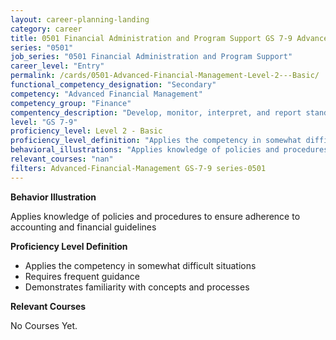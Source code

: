 ```yaml
---
layout: career-planning-landing
category: career
title: 0501 Financial Administration and Program Support GS 7-9 Advanced Financial Management
series: "0501"
job_series: "0501 Financial Administration and Program Support"
career_level: "Entry"
permalink: /cards/0501-Advanced-Financial-Management-Level-2---Basic/
functional_competency_designation: "Secondary"
competency: "Advanced Financial Management"
competency_group: "Finance"
compentency_description: "Develop, monitor, interpret, and report standardized processes/operations to ensure transparency and compliance with financial statutory, regulatory, and leadership guidance with the intent of promoting effectiveness and accountability."
level: "GS 7-9"
proficiency_level: Level 2 - Basic
proficiency_level_definition: "Applies the competency in somewhat difficult situations ? Requires frequent guidance ? Demonstrates familiarity with concepts and processes"
behavioral_illustrations: "Applies knowledge of policies and procedures to ensure adherence to accounting and financial guidelines"
relevant_courses: "nan"
filters: Advanced-Financial-Management GS-7-9 series-0501
---
```


<div id="cfo-card-content-behavioral-illustrations" class="cfo-inner-card-content">
<p><b>Behavior Illustration</b></p>
<p>Applies knowledge of policies and procedures to ensure adherence to accounting and financial guidelines</p>
</div>

<div id="cfo-card-content-proficiency-level-definition" class="cfo-inner-card-content">

<p><b>Proficiency Level Definition</b></p>
<ul><li>Applies the competency in somewhat difficult situations</li>
<li>Requires frequent guidance</li>
<li>Demonstrates familiarity with concepts and processes</li>
</ul></div>

<div id="cfo-card-content-relevant-courses" class="cfo-inner-card-content">
<p><b>Relevant Courses</b></p>
<div class="cfo-courses-outer">
<div class="cfo-courses-inner">No Courses Yet.</div>
</div>
</div>
